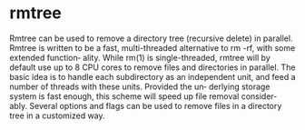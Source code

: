 # rmtree

Rmtree can be used to remove a directory tree (recursive delete) in parallel.  Rmtree  is
       written  to be a fast, multi-threaded alternative to rm -rf, with some extended function‐
       ality.  While rm(1) is single-threaded, rmtree will by default use up to 8 CPU  cores  to
       remove  files and directories in parallel.  The basic idea is to handle each subdirectory
       as an independent unit, and feed a number of threads with these units.  Provided the  un‐
       derlying  storage system is fast enough, this scheme will speed up file removal consider‐
       ably.  Several options and flags can be used to remove files in a  directory  tree  in  a
       customized way.
